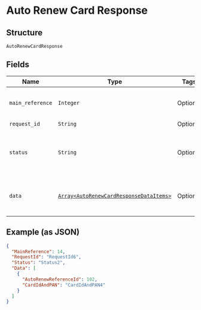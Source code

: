 
# Auto Renew Card Response

## Structure

`AutoRenewCardResponse`

## Fields

| Name | Type | Tags | Description |
|  --- | --- | --- | --- |
| `main_reference` | `Integer` | Optional | Main reference number for tracking.<br>Example: 123455 |
| `request_id` | `String` | Optional | API |
| `status` | `String` | Optional | Indicates overall status of the request. Allowed values: SUCCES, FAILED, PARTIAL_SUCCESS |
| `data` | [`Array<AutoRenewCardResponseDataItems>`](../../doc/models/auto-renew-card-response-data-items.md) | Optional | List of Auto Renew reference entity. The fields of this entity are described below. |

## Example (as JSON)

```json
{
  "MainReference": 14,
  "RequestId": "RequestId6",
  "Status": "Status2",
  "Data": [
    {
      "AutoRenewReferenceId": 102,
      "CardIdAndPAN": "CardIdAndPAN4"
    }
  ]
}
```

